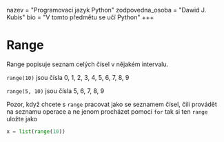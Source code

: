 nazev = "Programovací jazyk Python"
zodpovedna_osoba = "Dawid J. Kubis"
bio = "V tomto předmětu se učí Python"
+++
# Range

Range popisuje seznam celých čísel v nějakém intervalu.

`range(10)` jsou čísla 0, 1, 2, 3, 4, 5, 6, 7, 8, 9

`range(5, 10)` jsou čísla 5, 6, 7, 8, 9

Pozor, když chcete s `range` pracovat jako se seznamem čísel, 
čili provádět na seznamu operace a ne jenom procházet pomocí `for` tak
si ten `range` uložte jako
```python
x = list(range(10))
```
